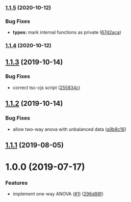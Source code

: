 ### [1.1.5](https://github.com/mljs/anova/compare/v1.1.4...v1.1.5) (2020-10-12)


### Bug Fixes

* **types:** mark internal functions as private ([67d2aca](https://github.com/mljs/anova/commit/67d2aca8c097967a94526ceb46ae626b994f4094))

### [1.1.4](https://github.com/mljs/anova/compare/v1.1.3...v1.1.4) (2020-10-12)

## [1.1.3](https://github.com/mljs/anova/compare/v1.1.2...v1.1.3) (2019-10-14)


### Bug Fixes

* correct tsc-cjs script ([255834c](https://github.com/mljs/anova/commit/255834c12ed08d938acf1c9eb25f3bfcceee09b3))



## [1.1.2](https://github.com/mljs/anova/compare/v1.1.1...v1.1.2) (2019-10-14)


### Bug Fixes

* allow two-way anova with unbalanced data ([a9b8c16](https://github.com/mljs/anova/commit/a9b8c160c840e27913dd6b8d3f2975c002b7202f))



## [1.1.1](https://github.com/mljs/anova/compare/v1.1.0...v1.1.1) (2019-08-05)



# 1.0.0 (2019-07-17)


### Features

* implement one-way ANOVA ([#1](https://github.com/mljs/anova/issues/1)) ([296d88f](https://github.com/mljs/anova/commit/296d88f))



